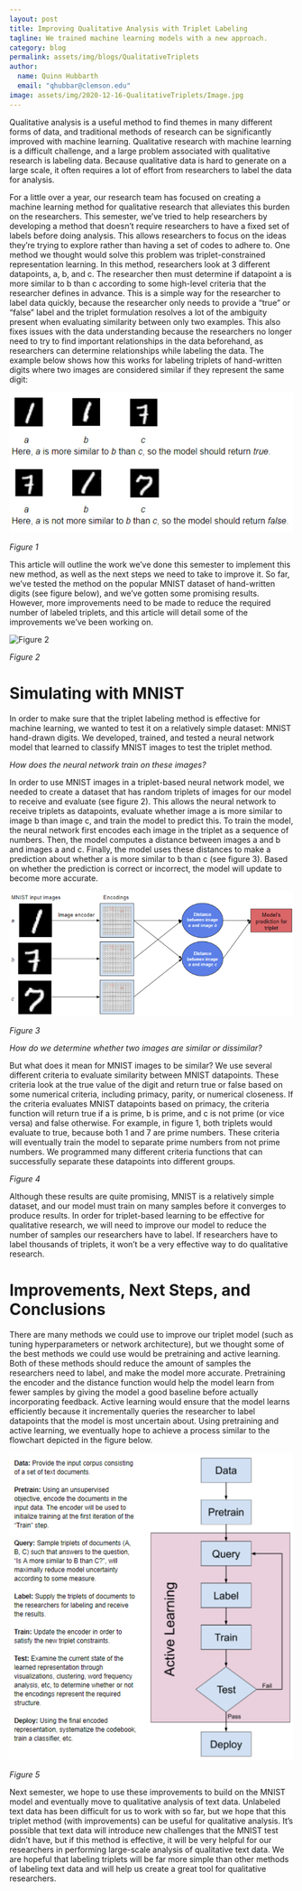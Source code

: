 ```yaml
---
layout: post
title: Improving Qualitative Analysis with Triplet Labeling
tagline: We trained machine learning models with a new approach.
category: blog
permalink: assets/img/blogs/QualitativeTriplets
author:
  name: Quinn Hubbarth
  email: "qhubbar@clemson.edu"
image: assets/img/2020-12-16-QualitativeTriplets/Image.jpg
---
```


Qualitative analysis is a useful method to find themes in many different forms of data, and traditional methods of research can be significantly improved with machine learning. Qualitative research with machine learning is a difficult challenge, and a large problem associated with qualitative research is labeling data. Because qualitative data is hard to generate on a large scale, it often requires a lot of effort from researchers to label the data for analysis. 


For a little over a year, our research team has focused on creating a machine learning method for qualitative research that alleviates this burden on the researchers. This semester, we’ve tried to help researchers by developing a method that doesn’t require researchers to have a fixed set of labels before doing analysis. This allows researchers to focus on the ideas they’re trying to explore rather than having a set of codes to adhere to. One method we thought would solve this problem was triplet-constrained representation learning. In this method, researchers look at 3 different datapoints, a, b, and c. The researcher then must determine if datapoint a is more similar to b than c according to some high-level criteria that the researcher defines in advance. This is a simple way for the researcher to label data quickly, because the researcher only needs to provide a “true” or “false” label and the triplet formulation resolves a lot of the ambiguity present when evaluating similarity between only two examples. This also fixes issues with the data understanding because the researchers no longer need to try to find important relationships in the data beforehand, as researchers can determine relationships while labeling the data. The example below shows how this works for labeling triplets of hand-written digits where two images are considered similar if they represent the same digit:


![Figure 1](https://raw.githubusercontent.com/Watt-AI/watt-ai.github.io/master/assets/img/2020-12-16-QualitativeTriplets/Figure1.png)

*Figure 1*


This article will outline the work we’ve done this semester to implement this new method, as well as the next steps we need to take to improve it. So far, we’ve tested the method on the popular MNIST dataset of hand-written digits (see figure below), and we’ve gotten some promising results. However, more improvements need to be made to reduce the required number of labeled triplets, and this article will detail some of the improvements we’ve been working on.

![Figure 2](https://i2.wp.com/syncedreview.com/wp-content/uploads/2019/06/MNIST.png?fit=530%2C297&ssl=1)

*Figure 2*


# Simulating with MNIST

In order to make sure that the triplet labeling method is effective for machine learning, we wanted to test it on a relatively simple dataset: MNIST hand-drawn digits. We developed, trained, and tested a neural network model that learned to classify MNIST images to test the triplet method.

*How does the neural network train on these images?*

In order to use MNIST images in a triplet-based neural network model, we needed to create a dataset that has random triplets of images for our model to receive and evaluate (see figure 2). This allows the neural network to receive triplets as datapoints, evaluate whether image a is more similar to image b than image c, and train the model to predict this.
To train the model, the neural network first encodes each image in the triplet as a sequence of numbers. Then, the model computes a distance between images a and b and images a and c. Finally, the model uses these distances to make a prediction about whether a is more similar to b than c (see figure 3). Based on whether the prediction is correct or incorrect, the model will update to become more accurate.


![Figure 3](https://raw.githubusercontent.com/Watt-AI/watt-ai.github.io/master/assets/img/2020-12-16-QualitativeTriplets/Figure3.png)

*Figure 3*


*How do we determine whether two images are similar or dissimilar?*


But what does it mean for MNIST images to be similar? We use several different criteria to evaluate similarity between MNIST datapoints. These criteria look at the true value of the digit and return true or false based on some numerical criteria, including primacy, parity, or numerical closeness. If the criteria evaluates MNIST datapoints based on primacy, the criteria function will return true if a is prime, b is prime, and c is not prime (or vice versa) and false otherwise. For example, in figure 1, both triplets would evaluate to true, because both 1 and 7 are prime numbers. These criteria will eventually train the model to separate prime numbers from not prime numbers. We programmed many different criteria functions that can successfully separate these datapoints into different groups.


<div class="flourish-embed" data-src="story/678458"><script src="https://public.flourish.studio/resources/embed.js"></script></div>

*Figure 4*


Although these results are quite promising, MNIST is a relatively simple dataset, and our model must train on many samples before it converges to produce results. In order for triplet-based learning to be effective for qualitative research, we will need to improve our model to reduce the number of samples our researchers have to label. If researchers have to label thousands of triplets, it won’t be a very effective way to do qualitative research.


# Improvements, Next Steps, and Conclusions


There are many methods we could use to improve our triplet model (such as tuning hyperparameters or network architecture), but we thought some of the best methods we could use would be pretraining and active learning. Both of these methods should reduce the amount of samples the researchers need to label, and make the model more accurate. Pretraining the encoder and the distance function would help the model learn from fewer samples by giving the model a good baseline before actually incorporating feedback. Active learning would ensure that the model learns efficiently because it incrementally queries the researcher to label datapoints that the model is most uncertain about. Using pretraining and active learning, we eventually hope to achieve a process similar to the flowchart depicted in the figure below.


![Figure 5](https://raw.githubusercontent.com/Watt-AI/watt-ai.github.io/master/assets/img/2020-12-16-QualitativeTriplets/Figure5.png)

*Figure 5*


Next semester, we hope to use these improvements to build on the MNIST model and eventually move to qualitative analysis of text data. Unlabeled text data has been difficult for us to work with so far, but we hope that this triplet method (with improvements) can be useful for qualitative analysis. It’s possible that text data will introduce new challenges that the MNIST test didn’t have, but if this method is effective, it will be very helpful for our researchers in performing large-scale analysis of qualitative text data. We are hopeful that labeling triplets will be far more simple than other methods of labeling text data and will help us create a great tool for qualitative researchers.
